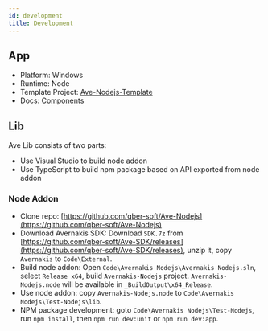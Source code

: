 ```yaml
---
id: development
title: Development
---
```


## App

-   Platform: Windows
-   Runtime: Node
-   Template Project: [Ave-Nodejs-Template](https://github.com/qber-soft/Ave-Nodejs-Template)
-   Docs: [Components](https://qber-soft.github.io/Ave-Nodejs-Docs/components/)

## Lib

Ave Lib consists of two parts:

-   Use Visual Studio to build node addon
-   Use TypeScript to build npm package based on API exported from node addon

### Node Addon

-   Clone repo: [https://github.com/qber-soft/Ave-Nodejs](https://github.com/qber-soft/Ave-Nodejs)
-   Download Avernakis SDK: Download `SDK.7z` from [https://github.com/qber-soft/Ave-SDK/releases](https://github.com/qber-soft/Ave-SDK/releases), unzip it, copy `Avernakis` to `Code\External`.
-   Build node addon: Open `Code\Avernakis Nodejs\Avernakis Nodejs.sln`, select `Release x64`, build `Avernakis-Nodejs` project. `Avernakis-Nodejs.node` will be available in `_BuildOutput\x64_Release`.
-   Use node addon: copy `Avernakis-Nodejs.node` to `Code\Avernakis Nodejs\Test-Nodejs\lib`.
-   NPM package development: goto `Code\Avernakis Nodejs\Test-Nodejs`, run `npm install`, then `npm run dev:unit` or `npm run dev:app`.
